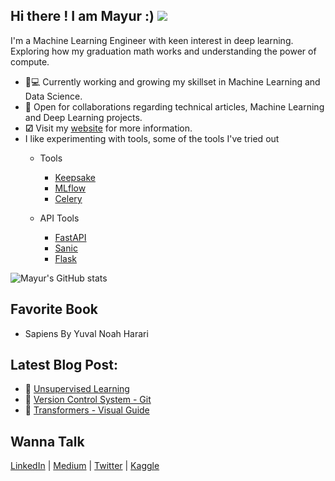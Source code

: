 ## Hi there ! I am Mayur :) ![](https://komarev.com/ghpvc/?username=Mayurji)



I'm a Machine Learning Engineer with keen interest in deep learning. Exploring how my graduation math works and understanding the power of compute.

   * 👨💻 Currently working and growing my skillset in Machine Learning and Data Science.
   * 🤝 Open for collaborations regarding technical articles, Machine Learning and Deep Learning projects.
   * **☑** Visit my [website](https://mayurji.github.io/) for more information.
   * I like experimenting with tools, some of the tools I've tried out
     * Tools
       - [Keepsake](https://github.com/Mayurji/Tool-Experimentation/tree/main/Keepsake)
       - [MLflow](https://github.com/Mayurji/Tool-Experimentation/tree/main/MLflow)
       - [Celery](https://github.com/Mayurji/Tool-Experimentation/tree/main/MLops%20-%20ML%20%2B%20Flask%20%2B%20Celery)
     
     * API Tools
       - [FastAPI](https://github.com/Mayurji/Model-Deployment/tree/master/Fastapi-Deployment)
       - [Sanic](https://github.com/Mayurji/Model-Deployment/tree/master/Sanic-Deployment)
       - [Flask](https://github.com/Mayurji/Model-Deployment/tree/master/Flask-Deployment)

![Mayur's GitHub stats](https://github-readme-stats.vercel.app/api?username=mayurji&count_private=true&show_icons=true&theme=radical)

## Favorite Book
   * Sapiens By Yuval Noah Harari

## Latest Blog Post:
   * 📑 [Unsupervised Learning](mayurji.github.io/machine-learning/unsupervised%20Learning)
   * 📑 [Version Control System - Git](https://mayurji.github.io/blog/2021/04/01/VCS)
   * 📑 [Transformers - Visual Guide](https://mayurji.github.io/deep-learning/transformers)
   
## Wanna Talk 

 [LinkedIn](http://linkedin.com/in/mayur-jain-ds/) | [Medium](https://medium.com/@mayur87545) | [Twitter](https://twitter.com/mayur__22/) | [Kaggle](https://www.kaggle.com/mayurjain)
 
 
 
